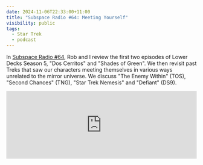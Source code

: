 ```yaml
---
date: 2024-11-06T22:33:00+11:00
title: "Subspace Radio #64: Meeting Yourself"
visibility: public
tags:
  - Star Trek
  - podcast
---
```


In [Subspace Radio #64](https://www.subspace.fm/episodes/episode-64-meeting-yourself-ld-5x01-02), Rob and I review the first two episodes of Lower Decks Season 5, "Dos Cerritos" and "Shades of Green". We then revisit past Treks that saw our characters meeting themselves in various ways unrelated to the mirror universe. We discuss "The Enemy Within" (TOS), "Second Chances" (TNG), "Star Trek Nemesis" and "Defiant" (DS9).

<iframe width="100%" height="180" frameborder="no" scrolling="no" seamless="" src="https://share.transistor.fm/e/af00e677"></iframe>
